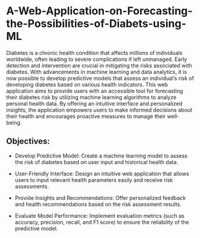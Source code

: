 # A-Web-Application-on-Forecasting-the-Possibilities-of-Diabets-using-ML
Diabetes is a chronic health condition that affects millions of individuals worldwide, often leading to severe complications if left unmanaged. Early detection and intervention are crucial in mitigating the risks associated with diabetes. With advancements in machine learning and data analytics, it is now possible to develop predictive models that assess an individual’s risk of developing diabetes based on various health indicators. This web application aims to provide users with an accessible tool for forecasting their diabetes risk by utilizing machine learning algorithms to analyze personal health data. By offering an intuitive interface and personalized insights, the application empowers users to make informed decisions about their health and encourages proactive measures to manage their well-being.

## Objectives:
* Develop Predictive Model: Create a machine learning model to assess the risk of diabetes based on user input and historical health data.

* User-Friendly Interface: Design an intuitive web application that allows users to input relevant health parameters easily and receive risk assessments.

* Provide Insights and Recommendations: Offer personalized feedback and health recommendations based on the risk assessment results.

* Evaluate Model Performance: Implement evaluation metrics (such as accuracy, precision, recall, and F1 score) to ensure the reliability of the predictive model.

